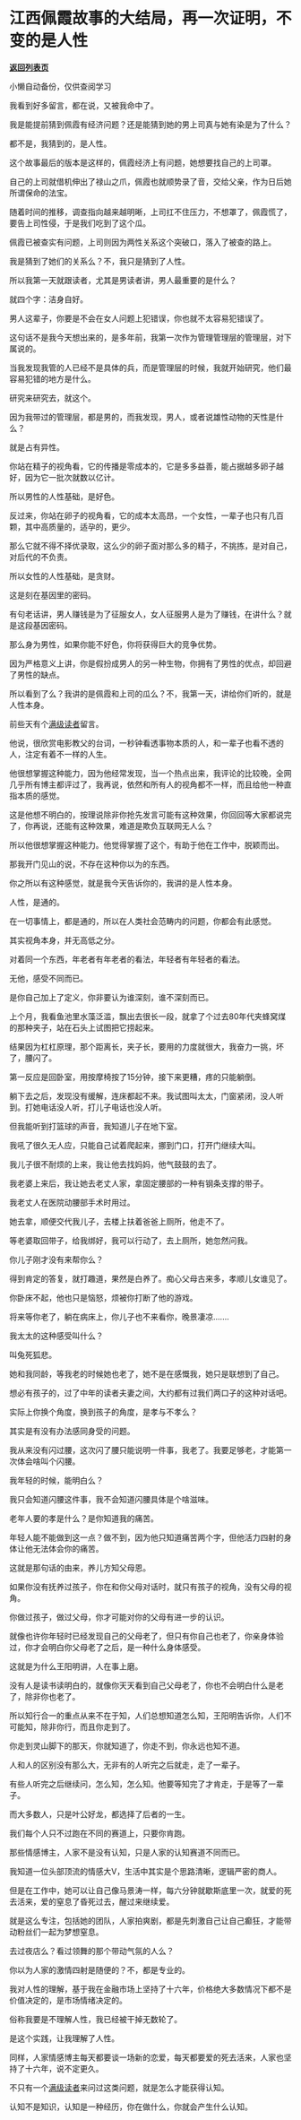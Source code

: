 # 江西佩霞故事的大结局，再一次证明，不变的是人性

[**返回列表页**](/gzh/记忆承载)

小懒自动备份，仅供查阅学习

我看到好多留言，都在说，又被我命中了。

我是能提前猜到佩霞有经济问题？还是能猜到她的男上司真与她有染是为了什么？  

都不是，我猜到的，是人性。

这个故事最后的版本是这样的，佩霞经济上有问题，她想要找自己的上司罩。  

自己的上司就借机伸出了禄山之爪，佩霞也就顺势录了音，交给父亲，作为日后她所谓保命的法宝。  

随着时间的推移，调查指向越来越明晰，上司扛不住压力，不想罩了，佩霞慌了，要告上司性侵，于是我们吃到了这个瓜。  

佩霞已被查实有问题，上司则因为两性关系这个突破口，落入了被查的路上。

我是猜到了她们的关系么？不，我只是猜到了人性。  

所以我第一天就跟读者，尤其是男读者讲，男人最重要的是什么？

就四个字：洁身自好。

男人这辈子，你要是不会在女人问题上犯错误，你也就不太容易犯错误了。  

这句话不是我今天想出来的，是多年前，我第一次作为管理管理层的管理层，对下属说的。  

当我发现我管的人已经不是具体的兵，而是管理层的时候，我就开始研究，他们最容易犯错的地方是什么。  

研究来研究去，就这个。

因为我带过的管理层，都是男的，而我发现，男人，或者说雄性动物的天性是什么？  

就是占有异性。

你站在精子的视角看，它的传播是零成本的，它是多多益善，能占据越多卵子越好，因为它一批次就数以亿计。  

所以男性的人性基础，是好色。

反过来，你站在卵子的视角看，它的成本太高昂，一个女性，一辈子也只有几百颗，其中高质量的，适孕的，更少。  

那么它就不得不择优录取，这么少的卵子面对那么多的精子，不挑拣，是对自己，对后代的不负责。  

所以女性的人性基础，是贪财。

这是刻在基因里的密码。  

有句老话讲，男人赚钱是为了征服女人，女人征服男人是为了赚钱，在讲什么？就是这段基因密码。

那么身为男性，如果你能不好色，你将获得巨大的竞争优势。  

因为严格意义上讲，你是假扮成男人的另一种生物，你拥有了男性的优点，却回避了男性的缺点。  

所以看到了么？我讲的是佩霞和上司的瓜么？不，我第一天，讲给你们听的，就是人性本身。  

前些天有个[满级读者](http://mp.weixin.qq.com/s?__biz=Mzg4MTg2MzU3Mg==&mid=2247484410&idx=1&sn=02c0d283a668cb582770ce34a979982d&chksm=cf5e3d01f829b41743b8d114c087f6ac20c7010d63c1b37e9e52c41d35014f3019ec20c9877e&scene=21#wechat_redirect)留言。

他说，很欣赏电影教父的台词，一秒钟看透事物本质的人，和一辈子也看不透的人，注定有着不一样的人生。

他很想掌握这种能力，因为他经常发现，当一个热点出来，我评论的比较晚，全网几乎所有博主都评过了，我再说，依然和所有人的视角都不一样，而且给他一种直指本质的感觉。

这是他想不明白的，按理说除非你抢先发言可能有这种效果，你回回等大家都说完了，你再说，还能有这种效果，难道是欺负互联网无人么？

所以他很想掌握这种能力。他觉得掌握了这个，有助于他在工作中，脱颖而出。

那我开门见山的说，不存在这种你以为的东西。

你之所以有这种感觉，就是我今天告诉你的，我讲的是人性本身。

人性，是通的。

在一切事情上，都是通的，所以在人类社会范畴内的问题，你都会有此感觉。  

其实视角本身，并无高低之分。

对着同一个东西，年老者有年老者的看法，年轻者有年轻者的看法。

无他，感受不同而已。

是你自己加上了定义，你非要认为谁深刻，谁不深刻而已。

上个月，我看鱼池里水藻泛滥，飘出去很长一段，就拿了个过去80年代夹蜂窝煤的那种夹子，站在石头上试图把它捞起来。

结果因为杠杠原理，那个距离长，夹子长，要用的力度就很大，我奋力一挑，坏了，腰闪了。

第一反应是回卧室，用按摩椅按了15分钟，接下来更糟，疼的只能躺倒。

躺下去之后，发现没有缓解，连床都起不来。我试图叫太太，门窗紧闭，没人听到。打她电话没人听，打儿子电话也没人听。

但我能听到打篮球的声音，我知道儿子在地下室。

我吼了很久无人应，只能自己试着爬起来，挪到门口，打开门继续大叫。

我儿子很不耐烦的上来，我让他去找妈妈，他气鼓鼓的去了。

我老婆上来后，我让她去老丈人家，拿固定腰部的一种有钢条支撑的带子。

我老丈人在医院动腰部手术时用过。

她去拿，顺便交代我儿子，去楼上扶着爸爸上厕所，他走不了。

等老婆取回带子，给我绑好，我可以行动了，去上厕所，她忽然问我。

你儿子刚才没有来帮你么？

得到肯定的答复，就打趣道，果然是白养了。痴心父母古来多，孝顺儿女谁见了。

你卧床不起，他也只是恼怒，烦被你打断了他的游戏。

将来等你老了，躺在病床上，你儿子也不来看你，晚景凄凉.......

我太太的这种感受叫什么？  

叫兔死狐悲。

她和我同龄，等我老的时候她也老了，她不是在感慨我，她只是联想到了自己。

想必有孩子的，过了中年的读者夫妻之间，大约都有过我们两口子的这种对话吧。  

实际上你换个角度，换到孩子的角度，是孝与不孝么？  

其实是有没有办法感同身受的问题。

我从来没有闪过腰，这次闪了腰只能说明一件事，我老了。我要足够老，才能第一次体会啥叫个闪腰。  

我年轻的时候，能明白么？

我只会知道闪腰这件事，我不会知道闪腰具体是个啥滋味。  

老年人要的孝是什么？是你知道我的痛苦。  

年轻人能不能做到这一点？做不到，因为他只知道痛苦两个字，但他活力四射的身体让他无法体会你的痛苦。

这就是那句话的由来，养儿方知父母恩。  

如果你没有抚养过孩子，你在和你父母对话时，就只有孩子的视角，没有父母的视角。  

你做过孩子，做过父母，你才可能对你的父母有进一步的认识。  

就像也许你年轻时已经发现自己的父母老了，但只有你自己也老了，你亲身体验过，你才会明白你父母老了之后，是一种什么身体感受。  

这就是为什么王阳明讲，人在事上磨。  

没有人是读书读明白的，就像你天天看到自己父母老了，你也不会明白什么是老了，除非你也老了。  

所以知行合一的重点从来不在于知，人们总想知道怎么知，王阳明告诉你，人们不可能知，除非你行，而且你走到了。  

你走到灵山脚下的那天，你就知道了，你走不到，你永远也知不道。  

人和人的区别没有那么大，无非有的人听完之后就走，走了一辈子。

有些人听完之后继续问，怎么知，怎么知。他要等知完了才肯走，于是等了一辈子。

而大多数人，只是叶公好龙，都选择了后者的一生。  

我们每个人只不过跑在不同的赛道上，只要你肯跑。

那些情感博主，人家不是没有认知，只是人家的认知赛道不同而已。

我知道一位头部顶流的情感大V，生活中其实是个思路清晰，逻辑严密的商人。

但是在工作中，她可以让自己像马景涛一样，每六分钟就歇斯底里一次，就爱的死去活来，爱的窒息了昏死过去，醒过来继续爱。

就是这么专注，包括她的团队，人家拍爽剧，都是先刺激自己让自己癫狂，才能带动粉丝们一起为梦想窒息。

去过夜店么？看过领舞的那个带动气氛的人么？

你以为人家的激情四射是随便的？不，都是专业的。

我对人性的理解，基于我在金融市场上坚持了十六年，价格绝大多数情况下都不是价值决定的，是市场情绪决定的。

俗称我要是不理解人性，我已经被干掉无数轮了。

是这个实践，让我理解了人性。

同样，人家情感博主每天都要谈一场新的恋爱，每天都要爱的死去活来，人家也坚持了十六年，说不定更久。

不只有一个[满级读者](http://mp.weixin.qq.com/s?__biz=Mzg4MTg2MzU3Mg==&mid=2247484410&idx=1&sn=02c0d283a668cb582770ce34a979982d&chksm=cf5e3d01f829b41743b8d114c087f6ac20c7010d63c1b37e9e52c41d35014f3019ec20c9877e&scene=21#wechat_redirect)来问过这类问题，就是怎么才能获得认知。

认知不是知识，认知是一种经历，你在做什么，你就会产生什么认知。


